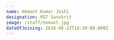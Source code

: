 ```yaml
---
name: Hemant Kumar Joshi
designation: PGT Sanskrit
image: /staff/hemant.jpg
dateOfJoining: 2016-08-23T18:30:00.000Z
---
```



